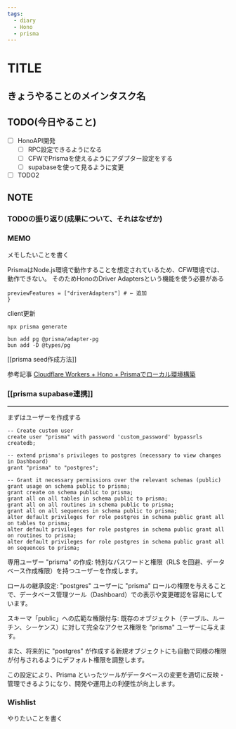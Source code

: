 ```yaml
---
tags:
  - diary
  - Hono
  - prisma
---
```

# TITLE
## きょうやることのメインタスク名

## TODO(今日やること)
- [ ] HonoAPI開発
	- [ ] RPC設定できるようになる
	- [ ] CFWでPrismaを使えるようにアダプター設定をする
	- [ ] supabaseを使って見るように変更
- [ ] TODO2
## NOTE
### TODOの振り返り(成果について、それはなぜか)



### MEMO
メモしたいことを書く

PrismaはNode.js環境で動作することを想定されているため、CFW環境では、動作できない。
そのためHonoのDriver Adaptersという機能を使う必要がある

```prisma.shemesに追加
previewFeatures = ["driverAdapters"] # ← 追加
}
```

client更新
```
npx prisma generate
```


``` package-install
bun add pg @prisma/adapter-pg
bun add -D @types/pg
```

[[prisma seed作成方法]]

参考記事
[Cloudflare Workers + Hono + Prismaでローカル環境構築](https://zenn.dev/slowhand/articles/30c6bc9fd418ab)

### [[prisma supabase連携]]
---
まずはユーザーを作成する

```
-- Create custom user
create user "prisma" with password 'custom_password' bypassrls createdb;

-- extend prisma's privileges to postgres (necessary to view changes in Dashboard)
grant "prisma" to "postgres";

-- Grant it necessary permissions over the relevant schemas (public)
grant usage on schema public to prisma;
grant create on schema public to prisma;
grant all on all tables in schema public to prisma;
grant all on all routines in schema public to prisma;
grant all on all sequences in schema public to prisma;
alter default privileges for role postgres in schema public grant all on tables to prisma;
alter default privileges for role postgres in schema public grant all on routines to prisma;
alter default privileges for role postgres in schema public grant all on sequences to prisma;

```
専用ユーザー "prisma" の作成:
特別なパスワードと権限（RLS を回避、データベース作成権限）を持つユーザーを作成します。

ロールの継承設定:
"postgres" ユーザーに "prisma" ロールの権限を与えることで、データベース管理ツール（Dashboard）での表示や変更確認を容易にしています。

スキーマ「public」への広範な権限付与:
既存のオブジェクト（テーブル、ルーチン、シーケンス）に対して完全なアクセス権限を "prisma" ユーザーに与えます。

また、将来的に "postgres" が作成する新規オブジェクトにも自動で同様の権限が付与されるようにデフォルト権限を調整します。

この設定により、Prisma といったツールがデータベースの変更を適切に反映・管理できるようになり、開発や運用上の利便性が向上します。

### Wishlist
やりたいことを書く
